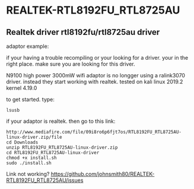 # REALTEK-RTL8192FU_RTL8725AU
## Realtek driver rtl8192fu/rtl8725au driver

adaptor example:


if your having a trouble recompiling or your looking for a driver.
your in the right place.
make sure you are looking for this driver.

N9100 high power 3000mW wifi adaptor is no longger using a ralink3070 driver.
instead they start working with realtek. tested on kali linux 2019.2 kernel 4.19.0

to get started.
type:

    lsusb

if your adaptor is realtek. then go to this link:

    http://www.mediafire.com/file/09i8ro6p6fjt7os/RTL8192FU_RTL8725AU-linux-driver.zip/file
    cd Downloads
    unzip RTL8192FU_RTL8725AU-linux-driver.zip
    cd RTL8192FU_RTL8725AU-linux-driver
    chmod +x install.sh
    sudo ./install.sh

Link not working?
  https://github.com/johnsmith80/REALTEK-RTL8192FU_RTL8725AU/issues
  
